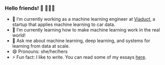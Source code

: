 ### Hello friends! 👋	👩🏾‍💻

- 🔭 I’m currently working as a machine learning engineer at [Viaduct](https://www.viaduct.ai/), a startup that applies machine learning to car data.
- 🌱 I’m currently learning how to make machine learning work in the real world!
- 💬 Ask me about machine learning, deep learning, and systems for learning from data at scale.
- 😄 Pronouns: she/her/hers
- ⚡ Fun fact: I like to write. You can read some of my essays [here](https://www.shreya-shankar.com/).
